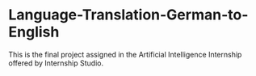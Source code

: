 # Language-Translation-German-to-English
This is the final project assigned in the Artificial Intelligence Internship offered by Internship Studio.
